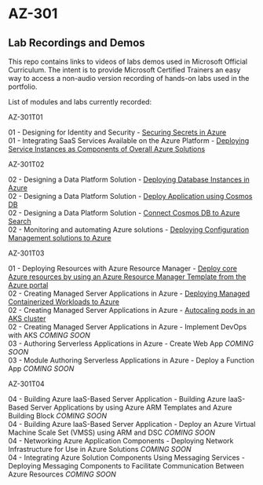 # AZ-301


## Lab Recordings and Demos

This repo contains links to videos of labs demos used in Microsoft Official Curriculum.
The intent is to provide Microsoft Certified Trainers an easy way to access a non-audio version recording of hands-on labs used in the portfolio.

List of modules and labs currently recorded:


AZ-301T01

01 - Designing for Identity and Security -  [Securing Secrets in Azure](https://wwlcontent.azureedge.net/moc/Exported/AZ-301\AZ-301-T01-M1%20Microsoft%20Azure%20Architect%20Design.mp4)  
01 - Integrating SaaS Services Available on the Azure Platform  -  [Deploying Service Instances as Components of Overall Azure Solutions](https://wwlcontent.azureedge.net/moc/Exported/AZ-301\AZ-301%20T01%20M2%20Deploy%20Function%20App,%20Cognitive%20Service,%20Logic%20App.mp4)  


AZ-301T02

02 - Designing a Data Platform Solution -  [Deploying Database Instances in Azure](https://wwlcontent.azureedge.net/moc/Exported/AZ-301\AZ-301%20T02%20M2.mp4)  
02 - Designing a Data Platform Solution -  [Deploy Application using Cosmos DB](https://wwlcontent.azureedge.net/moc/Exported/AZ-301\AZ-301%20T02%20M2%20E2%20-%20Deploy%20Application%20using%20Cosmos%20DB.mp4)  
02 - Designing a Data Platform Solution -  [Connect Cosmos DB to Azure Search](https://wwlcontent.azureedge.net/moc/Exported/AZ-301\AZ-301%20T02%20M2%20E3%20-%20Connect%20Cosmos%20DB%20to%20Azure%20Search.mp4)  
02 - Monitoring and automating Azure solutions -  [Deploying Configuration Management solutions to Azure](https://wwlcontent.azureedge.net/moc/Exported/AZ-301\AZ-301%20T02%20M3%20-%20Deploying%20Configuration%20Management.mp4)  


AZ-301T03

01 - Deploying Resources with Azure Resource Manager -  [Deploy core Azure resources by using an Azure Resource Manager Template from the Azure portal](https://wwlcontent.azureedge.net/moc/Exported/AZ-301\AZ-301%20T03%20M1%20-%20Deploy%20Virtual%20Network%20using%20Azure%20Building%20Blocks.mp4)  
02 - Creating Managed Server Applications in Azure -  [Deploying Managed Containerized Workloads to Azure](https://wwlcontent.azureedge.net/moc/Exported/Z-301\AZ-301%20T03%20M2%20E1%20and%20E2%20-%20Create%20Azure%20Kubernetes%20Service%20(AKS)%20Cluster.mp4)  
02 - Creating Managed Server Applications in Azure -  [Autocaling pods in an AKS cluster](https://wwlcontent.azureedge.net/moc/Exported/AZ-301\AZ-301%20T03%20M2%20Exercise%203%20-%20Autoscaling%20pods%20in%20an%20AKS%20Cluster.mp4)  
02 - Creating Managed Server Applications in Azure -  Implement DevOps with AKS _COMING SOON_  
03 - Authoring Serverless Applications in Azure -  Create Web App _COMING SOON_  
03 - Module Authoring Serverless Applications in Azure -  Deploy a Function App _COMING SOON_  

AZ-301T04

04 - Building Azure IaaS-Based Server Application -  Building Azure IaaS-Based Server Applications by using Azure ARM Templates and Azure Building Block _COMING SOON_  
04 - Building Azure IaaS-Based Server Application -  Deploy an Azure Virtual Machine Scale Set (VMSS) using ARM and DSC _COMING SOON_  
04 - Networking Azure Application Components -  Deploying Network Infrastructure for Use in Azure Solutions _COMING SOON_  
04 - Integrating Azure Solution Components Using Messaging Services -  Deploying Messaging Components to Facilitate Communication Between Azure Resources  _COMING SOON_  
